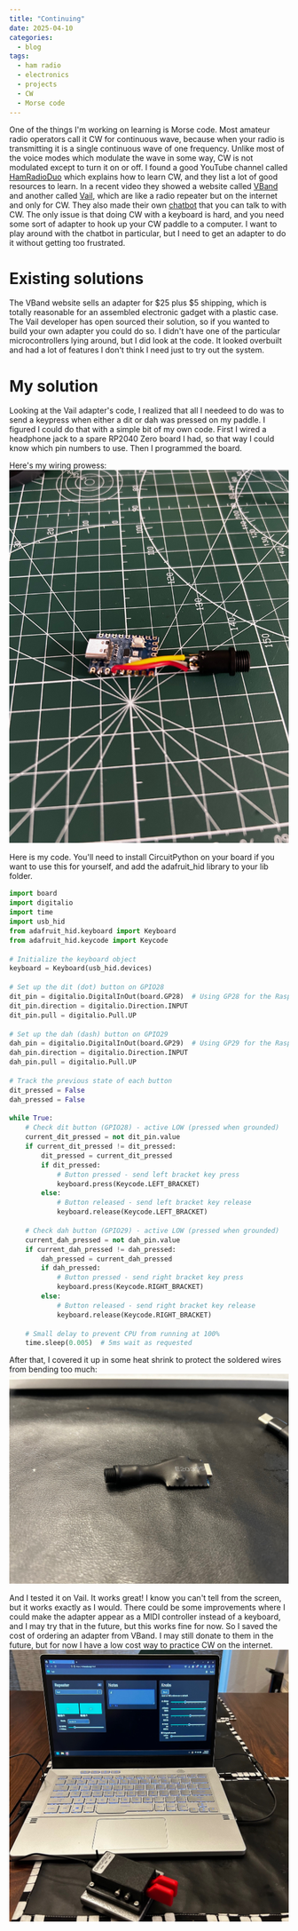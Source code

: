 ```yaml
---
title: "Continuing"
date: 2025-04-10
categories:
  - blog
tags:
  - ham radio
  - electronics
  - projects
  - CW
  - Morse code
---
```


One of the things I'm working on learning is Morse code.  Most amateur radio operators call it CW for continuous wave, because when your radio is transmitting it is a single continuous wave of one frequency.  Unlike most of the voice modes which modulate the wave in some way, CW is not modulated except to turn it on or off.  I found a good YouTube channel called [HamRadioDuo](https://www.youtube.com/@HamRadioDuo) which explains how to learn CW, and they list a lot of good resources to learn.  In a recent video they showed a website called [VBand](https://hamradio.solutions/vband/) and another called [Vail](https://vail.woozle.org/#), which are like a radio repeater but on the internet and only for CW.  They also made their own [chatbot](https://cw-bot.hamradioduo.com/) that you can talk to with CW.  The only issue is that doing CW with a keyboard is hard, and you need some sort of adapter to hook up your CW paddle to a computer.  I want to play around with the chatbot in particular, but I need to get an adapter to do it without getting too frustrated.

# Existing solutions

The VBand website sells an adapter for $25 plus $5 shipping, which is totally reasonable for an assembled electronic gadget with a plastic case.  The Vail developer has open sourced their solution, so if you wanted to build your own adapter you could do so. I didn't have one of the particular microcontrollers lying around, but I did look at the code.  It looked overbuilt and had a lot of features I don't think I need just to try out the system.

# My solution

Looking at the Vail adapter's code, I realized that all I needeed to do was to send a keypress when either a dit or dah was pressed on my paddle.  I figured I could do that with a simple bit of my own code.  First I wired a headphone jack to a spare RP2040 Zero board I had, so that way I could know which pin numbers to use.  Then I programmed the board.

Here's my wiring prowess:
![the bare wiring, not too complicated](/assets/images/continuing/bare.jpg)

Here is my code.  You'll need to install CircuitPython on your board if you want to use this for yourself, and add the adafruit_hid library to your lib folder.  

```python
import board
import digitalio
import time
import usb_hid
from adafruit_hid.keyboard import Keyboard
from adafruit_hid.keycode import Keycode

# Initialize the keyboard object
keyboard = Keyboard(usb_hid.devices)

# Set up the dit (dot) button on GPIO28
dit_pin = digitalio.DigitalInOut(board.GP28)  # Using GP28 for the Raspberry Pi Pico
dit_pin.direction = digitalio.Direction.INPUT
dit_pin.pull = digitalio.Pull.UP

# Set up the dah (dash) button on GPIO29
dah_pin = digitalio.DigitalInOut(board.GP29)  # Using GP29 for the Raspberry Pi Pico
dah_pin.direction = digitalio.Direction.INPUT
dah_pin.pull = digitalio.Pull.UP

# Track the previous state of each button
dit_pressed = False
dah_pressed = False

while True:
    # Check dit button (GPIO28) - active LOW (pressed when grounded)
    current_dit_pressed = not dit_pin.value
    if current_dit_pressed != dit_pressed:
        dit_pressed = current_dit_pressed
        if dit_pressed:
            # Button pressed - send left bracket key press
            keyboard.press(Keycode.LEFT_BRACKET)
        else:
            # Button released - send left bracket key release
            keyboard.release(Keycode.LEFT_BRACKET)
    
    # Check dah button (GPIO29) - active LOW (pressed when grounded)
    current_dah_pressed = not dah_pin.value
    if current_dah_pressed != dah_pressed:
        dah_pressed = current_dah_pressed
        if dah_pressed:
            # Button pressed - send right bracket key press
            keyboard.press(Keycode.RIGHT_BRACKET)
        else:
            # Button released - send right bracket key release
            keyboard.release(Keycode.RIGHT_BRACKET)
    
    # Small delay to prevent CPU from running at 100%
    time.sleep(0.005)  # 5ms wait as requested
```

After that, I covered it up in some heat shrink to protect the soldered wires from bending too much:
![all covered up](/assets/images/continuing/covered.jpg)

And I tested it on Vail.  It works great!  I know you can't tell from the screen, but it works exactly as I would.  There could be some improvements where I could make the adapter appear as a MIDI controller instead of a keyboard, and I may try that in the future, but this works fine for now.  So I saved the cost of ordering an adapter from VBand.  I may still donate to them in the future, but for now I have a low cost way to practice CW on the internet.
![in use on Vail](/assets/images/continuing/vail.jpg)